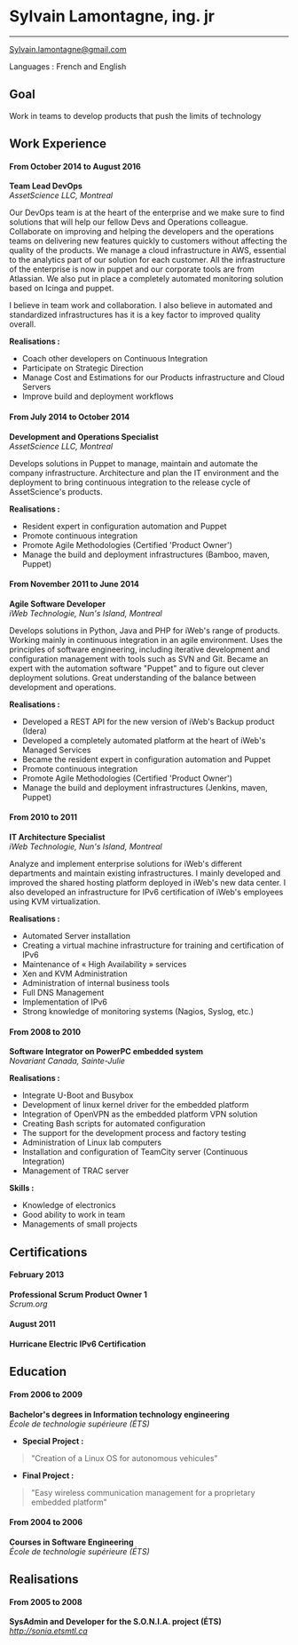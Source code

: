 Sylvain Lamontagne, ing. jr
===========================
---

Sylvain.lamontagne@gmail.com

Languages : French and English

Goal
--------

Work in teams to develop products that push the limits of technology


Work Experience
--------------------------

#### From October 2014 to August 2016
**Team Lead DevOps**  
_AssetScience LLC, Montreal_

Our DevOps team is at the heart of the enterprise and we make sure to find solutions that will help our fellow Devs and Operations colleague.
Collaborate on improving and helping the developers and the operations teams on delivering new features quickly to customers without affecting the quality of the products.
We manage a cloud infrastructure in AWS, essential to the analytics part of our solution for each customer.
All the infrastructure of the enterprise is now in puppet and our corporate tools are from Atlassian.
We also put in place a completely automated monitoring solution based on Icinga and puppet.

I believe in team work and collaboration.
I also believe in automated and standardized infrastructures has it is a key factor to improved quality overall.


**Realisations :**

- Coach other developers on Continuous Integration
-	Participate on Strategic Direction
-	Manage Cost and Estimations for our Products infrastructure and Cloud Servers
-	Improve build and deployment workflows


#### From July 2014 to October 2014
**Development and Operations Specialist**  
_AssetScience LLC, Montreal_

Develops solutions in Puppet to manage, maintain and automate the company infrastructure. Architecture and plan the IT environment and the deployment to bring continuous integration to the release cycle of AssetScience's products.


**Realisations :**

-	Resident expert in configuration automation and Puppet
-	Promote continuous integration
-	Promote Agile Methodologies (Certified 'Product Owner')
-	Manage the build and deployment infrastructures (Bamboo, maven, Puppet)


#### From November 2011 to June 2014
**Agile Software Developer**  
_iWeb Technologie, Nun's Island, Montreal_

Develops solutions in Python, Java and PHP for iWeb's range of products. Working mainly in continuous integration in an agile environment. Uses the principles of software engineering, including iterative development and configuration management with tools such as SVN and Git. Became an expert with the automation software "Puppet" and to figure out clever deployment solutions. Great understanding of the balance between development and operations.


**Realisations :**

-	Developed a REST API for the new version of iWeb's Backup product (Idera)
-	Developed a completely automated platform at the heart of iWeb's Managed Services
-	Became the resident expert in configuration automation and Puppet
-	Promote continuous integration
-	Promote Agile Methodologies (Certified 'Product Owner')
-	Manage the build and deployment infrastructures (Jenkins, maven, Puppet)


#### From 2010 to 2011
**IT Architecture Specialist**  
_iWeb Technologie, Nun's Island, Montreal_

Analyze and implement enterprise solutions for iWeb's different departments and maintain existing infrastructures. I mainly developed and improved the shared hosting platform deployed in iWeb's new data center. I also developed an infrastructure for IPv6 certification of iWeb's employees using KVM virtualization.


**Realisations :**

-	Automated Server installation
-	Creating a virtual machine infrastructure for training and certification of IPv6
-	Maintenance of « High Availability » services
-	Xen and KVM Administration
-	Administration of internal business tools
-	Full DNS Management
-	Implementation of IPv6
-	Strong knowledge of monitoring systems (Nagios, Syslog, etc.)


#### From 2008 to 2010
**Software Integrator on PowerPC embedded system**  
_Novariant Canada, Sainte-Julie_

**Realisations :**

-	Integrate U-Boot and Busybox
-	Development of linux kernel driver for the embedded platform
-	Integration of OpenVPN as the embedded platform VPN solution
-	Creating Bash scripts for automated configuration
-	The support for the development process and factory testing
-	Administration of Linux lab computers
-	Installation and configuration of TeamCity server (Continuous Integration)
-	Management of TRAC server

**Skills :**

-	Knowledge of electronics
-	Good ability to work in team
-	Managements of small projects



Certifications
---------------

#### February 2013
**Professional Scrum Product Owner 1**  
_Scrum.org_

#### August 2011
**Hurricane Electric IPv6 Certification**



Education
------------------

#### From 2006 to 2009
**Bachelor's degrees in Information technology engineering**  
_École de technologie supérieure (ÉTS)_

- __Special Project :__
> "Creation of a Linux OS for autonomous vehicules"
- __Final Project :__
> "Easy wireless communication management for a proprietary embedded platform"


#### From 2004 to 2006
**Courses in Software Engineering**  
_École de technologie supérieure (ÉTS)_



Realisations
------------

#### From 2005 to 2008
**SysAdmin and Developer for the S.O.N.I.A. project (ÉTS)**  
_http://sonia.etsmtl.ca_  
